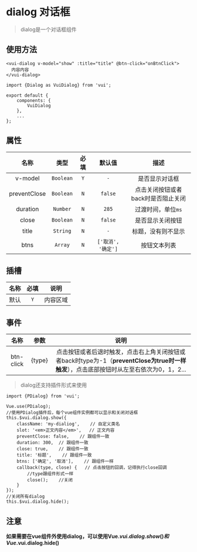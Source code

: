 # dialog 对话框

> dialog是一个对话框组件

## 使用方法

```
<vui-dialog v-model="show" :title="title" @btn-click="onBtnClick">
  内容内容
</vui-dialog>

```

```
import {Dialog as VuiDialog} from 'vui';

export default {
    components: {
        VuiDialog
    },
    ...
};
```

## 属性

名称|类型|必填|默认值|描述
:-:|:-:|:-:|:-:|:-:
v-model|`Boolean`|`Y`|`-`|是否显示对话框
preventClose|`Boolean`|`N`|`false`|点击关闭按钮或者back时是否阻止关闭
duration|`Number`|`N`|`285`|过渡时间，单位`ms`
close|`Boolean`|`N`|`false`|是否显示关闭按钮
title|`String`|`N`|`-`|标题，没有则不显示
btns|`Array`|`N`|`['取消', '确定']`|按钮文本列表

## 插槽

名称|必填|说明
:-:|:-:|:-:
默认|`Y`|内容区域

## 事件

名称|参数|说明
:-:|:-:|:-:
btn-click|{type}|点击按钮或者后退时触发，点击右上角关闭按钮或者back时type为-1（**preventClose为true时一样触发**），点击底部按钮时从左至右依次为0，1，2...

> dialog还支持插件形式来使用

```
import {PDialog} from 'vui';

Vue.use(PDialog);
//使用PDialog插件后，每个vue组件实例都可以显示和关闭对话框
this.$vui.dialog.show({
    className: 'my-dialiog',    // 自定义类名
    slot: '<em>正文内容</em>',   // 正文内容
    preventClose: false,    // 跟组件一致
    duration: 300,  // 跟组件一致
    close: true,    // 跟组件一致
    title: '标题',    // 跟组件一致
    btns: ['确定', '取消'],    // 跟组件一样
    callback(type, close) {   // 点击按钮的回调，记得执行close回调
        //type跟组件形式一样
        close();    //关闭
    }
});
//关闭所有dialog
this.$vui.dialog.hide();
```

## 注意

**如果需要在vue组件外使用dialog，可以使用Vue.$vui.dialog.show()和Vue.$vui.dialog.hide()**